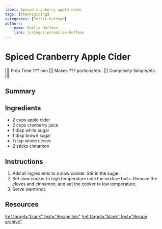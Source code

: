 ```yaml
---
label: Spiced cranberry apple cider
tags: [thanksgiving]
categories: [Emilie Huffman]
authors:
  - name: Emilie Huffman
    link: /categories/emilie-huffman
---
```


# Spiced Cranberry Apple Cider
<!--- ![](/static/banners/???.webp) --->

||| Prep Time
??? min
||| Makes
??? portions/etc.
||| Complexity
Simple/etc.
|||

## Summary

## Ingredients
- 2 cups apple cider
- 2 cups cranberry juice
- 1 tbsp white sugar
- 1 tbsp brown sugar
- ½ tsp whole cloves
- 2 sticks cinnamon

## Instructions
1. Add all ingredients to a slow cooker. Stir in the sugar.
2. Set slow cooker to high temperature until the mixture boils. Remove the cloves and cinnamon, and set the cooker to low temperature.
3. Serve warm/hot.

## Resources
[!ref target="blank" text="Recipe link"](https://www.tastesoflizzyt.com/spiced-cranberry-apple-cider/)
[!ref target="blank" text="Recipe archive"](https://archive.is/xONP1)
